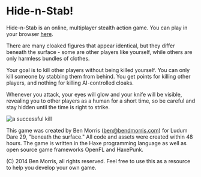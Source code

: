 Hide-n-Stab!
============

Hide-n-Stab is an online, multiplayer stealth action game. You can play in your 
browser [here](http://54.244.244.60).

There are many cloaked figures that appear identical, but they differ beneath 
the surface - some are other players like yourself, while others are only 
harmless bundles of clothes.

Your goal is to kill other players without being killed yourself. You can only 
kill someone by stabbing them from behind. You get points for killing other 
players, and nothing for killing AI-controlled cloaks.

Whenever you attack, your eyes will glow and your knife will be visible, 
revealing you to other players as a human for a short time, so be careful and 
stay hidden until the time is right to strike.

![a successful kill](https://raw.githubusercontent.com/bendmorris/hide-n-stab/master/promo/Screenshot%20-%2004272014%20-%2003:32:13%20PM.png)

This game was created by Ben Morris (<ben@bendmorris.com>) for Ludum Dare 29, 
"beneath the surface." All code and assets were created within 48 hours. The 
game is written in the Haxe programming language as well as open source game 
frameworks OpenFL and HaxePunk.

(C) 2014 Ben Morris, all rights reserved. Feel free to use this as a resource to 
help you develop your own game.